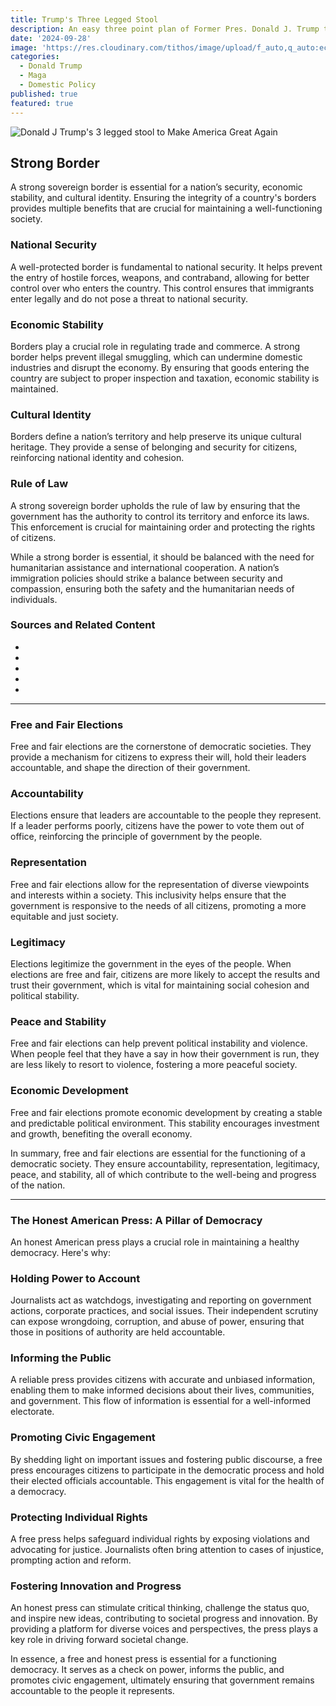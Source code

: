 ```yaml
---
title: Trump's Three Legged Stool
description: An easy three point plan of Former Pres. Donald J. Trump to Make America Great Again
date: '2024-09-28'
image: 'https://res.cloudinary.com/tithos/image/upload/f_auto,q_auto:eco/v1727639079/the-powerpuff-girls-stool-2_pobppg.webp'
categories:
  - Donald Trump
  - Maga
  - Domestic Policy
published: true
featured: true
---
```


<script>
  import { ExternalLink, Image } from '../lib';
</script>

<Image src="https://res.cloudinary.com/tithos/image/upload/f_auto,q_auto:eco/v1727639079/the-powerpuff-girls-stool-2_pobppg.webp" alt="Donald J Trump's 3 legged stool to Make America Great Again" />

## Strong Border

A strong sovereign border is essential for a nation’s security, economic stability, and cultural identity. Ensuring the integrity of a country's borders provides multiple benefits that are crucial for maintaining a well-functioning society.

### National Security

A well-protected border is fundamental to national security. It helps prevent the entry of hostile forces, weapons, and contraband, allowing for better control over who enters the country. This control ensures that immigrants enter legally and do not pose a threat to national security.

### Economic Stability

Borders play a crucial role in regulating trade and commerce. A strong border helps prevent illegal smuggling, which can undermine domestic industries and disrupt the economy. By ensuring that goods entering the country are subject to proper inspection and taxation, economic stability is maintained.

### Cultural Identity

Borders define a nation’s territory and help preserve its unique cultural heritage. They provide a sense of belonging and security for citizens, reinforcing national identity and cohesion.

### Rule of Law

A strong sovereign border upholds the rule of law by ensuring that the government has the authority to control its territory and enforce its laws. This enforcement is crucial for maintaining order and protecting the rights of citizens.

While a strong border is essential, it should be balanced with the need for humanitarian assistance and international cooperation. A nation’s immigration policies should strike a balance between security and compassion, ensuring both the safety and the humanitarian needs of individuals.

### Sources and Related Content

- <ExternalLink href="https://www.hoover.org/research/erosion-border-control-and-its-threat-national-sovereignty" text="The Erosion of Border Control and Its Threat to National Sovereignty - Hoover Institution" />
- <ExternalLink href="https://www.cbp.gov/newsroom/stats" text="Stats and Summaries - U.S. Customs and Border Protection" />
- <ExternalLink href="https://www.dhs.gov/topics/border-security#:~:text=Land%2C%20sea%2C%20and%20air%20borders,States'%20first%20unified%20border%20agency." text="Border Security" />
- <ExternalLink href="https://www.dhs.gov/archive/news/2020/10/29/border-wall-system-deployed-effective-and-disrupting-criminals-and-smugglers#:~:text=The%20results%20speak%20for%20themselves,areas%20where%20barriers%20are%20deployed." text="The Border Wall System is Deployed, Effective, and Disrupting Criminals and Smugglers" />
- <ExternalLink href="https://www.republicanleader.senate.gov/newsroom/remarks/sovereign-borders-matter-at-home-and-abroad" text="Sovereign Borders Matter At Home And Abroad - Republican Leader" />

---

### Free and Fair Elections

Free and fair elections are the cornerstone of democratic societies. They provide a mechanism for citizens to express their will, hold their leaders accountable, and shape the direction of their government.

### Accountability

Elections ensure that leaders are accountable to the people they represent. If a leader performs poorly, citizens have the power to vote them out of office, reinforcing the principle of government by the people.

### Representation

Free and fair elections allow for the representation of diverse viewpoints and interests within a society. This inclusivity helps ensure that the government is responsive to the needs of all citizens, promoting a more equitable and just society.

### Legitimacy

Elections legitimize the government in the eyes of the people. When elections are free and fair, citizens are more likely to accept the results and trust their government, which is vital for maintaining social cohesion and political stability.

### Peace and Stability

Free and fair elections can help prevent political instability and violence. When people feel that they have a say in how their government is run, they are less likely to resort to violence, fostering a more peaceful society.

### Economic Development

Free and fair elections promote economic development by creating a stable and predictable political environment. This stability encourages investment and growth, benefiting the overall economy.

In summary, free and fair elections are essential for the functioning of a democratic society. They ensure accountability, representation, legitimacy, peace, and stability, all of which contribute to the well-being and progress of the nation.

---

### The Honest American Press: A Pillar of Democracy

An honest American press plays a crucial role in maintaining a healthy democracy. Here's why:

### Holding Power to Account

Journalists act as watchdogs, investigating and reporting on government actions, corporate practices, and social issues. Their independent scrutiny can expose wrongdoing, corruption, and abuse of power, ensuring that those in positions of authority are held accountable.

### Informing the Public

A reliable press provides citizens with accurate and unbiased information, enabling them to make informed decisions about their lives, communities, and government. This flow of information is essential for a well-informed electorate.

### Promoting Civic Engagement

By shedding light on important issues and fostering public discourse, a free press encourages citizens to participate in the democratic process and hold their elected officials accountable. This engagement is vital for the health of a democracy.

### Protecting Individual Rights

A free press helps safeguard individual rights by exposing violations and advocating for justice. Journalists often bring attention to cases of injustice, prompting action and reform.

### Fostering Innovation and Progress

An honest press can stimulate critical thinking, challenge the status quo, and inspire new ideas, contributing to societal progress and innovation. By providing a platform for diverse voices and perspectives, the press plays a key role in driving forward societal change.

In essence, a free and honest press is essential for a functioning democracy. It serves as a check on power, informs the public, and promotes civic engagement, ultimately ensuring that government remains accountable to the people it represents.
